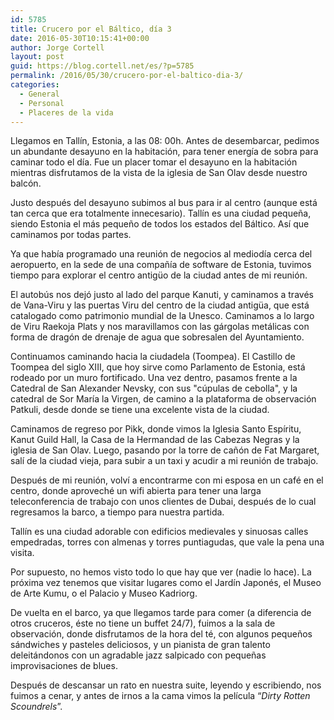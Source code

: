 ```yaml
---
id: 5785
title: Crucero por el Báltico, día 3
date: 2016-05-30T10:15:41+00:00
author: Jorge Cortell
layout: post
guid: https://blog.cortell.net/es/?p=5785
permalink: /2016/05/30/crucero-por-el-baltico-dia-3/
categories:
  - General
  - Personal
  - Placeres de la vida
---
```

Llegamos en Tallín, Estonia, a las 08: 00h. Antes de desembarcar, pedimos un abundante desayuno en la habitación, para tener energía de sobra para caminar todo el día. Fue un placer tomar el desayuno en la habitación mientras disfrutamos de la vista de la iglesia de San Olav desde nuestro balcón.

Justo después del desayuno subimos al bus para ir al centro (aunque está tan cerca que era totalmente innecesario). Tallín es una ciudad pequeña, siendo Estonia el más pequeño de todos los estados del Báltico. Así que caminamos por todas partes.

Ya que había programado una reunión de negocios al mediodía cerca del aeropuerto, en la sede de una compañía de software de Estonia, tuvimos tiempo para explorar el centro antigüo de la ciudad antes de mi reunión.

El autobús nos dejó justo al lado del parque Kanuti, y caminamos a través de Vana-Viru y las puertas Viru del centro de la ciudad antigüa, que está catalogado como patrimonio mundial de la Unesco. Caminamos a lo largo de Viru Raekoja Plats y nos maravillamos con las gárgolas metálicas con forma de dragón de drenaje de agua que sobresalen del Ayuntamiento.

Continuamos caminando hacia la ciudadela (Toompea). El Castillo de Toompea del siglo XIII, que hoy sirve como Parlamento de Estonia, está rodeado por un muro fortificado. Una vez dentro, pasamos frente a la Catedral de San Alexander Nevsky, con sus "cúpulas de cebolla", y la catedral de Sor María la Virgen, de camino a la plataforma de observación Patkuli, desde donde se tiene una excelente vista de la ciudad.

Caminamos de regreso por Pikk, donde vimos la Iglesia Santo Espíritu, Kanut Guild Hall, la Casa de la Hermandad de las Cabezas Negras y la iglesia de San Olav. Luego, pasando por la torre de cañón de Fat Margaret, salí de la ciudad vieja, para subir a un taxi y acudir a mi reunión de trabajo.

Después de mi reunión, volví a encontrarme con mi esposa en un café en el centro, donde aproveché un wifi abierta para tener una larga teleconferencia de trabajo con unos clientes de Dubai, después de lo cual regresamos la barco, a tiempo para nuestra partida.

Tallín es una ciudad adorable con edificios medievales y sinuosas calles empedradas, torres con almenas y torres puntiagudas, que vale la pena una visita.

Por supuesto, no hemos visto todo lo que hay que ver (nadie lo hace). La próxima vez tenemos que visitar lugares como el Jardín Japonés, el Museo de Arte Kumu, o el Palacio y Museo Kadriorg.

De vuelta en el barco, ya que llegamos tarde para comer (a diferencia de otros cruceros, éste no tiene un buffet 24/7), fuimos a la sala de observación, donde disfrutamos de la hora del té, con algunos pequeños sándwiches y pasteles deliciosos, y un pianista de gran talento deleitándonos con un agradable jazz salpicado con pequeñas improvisaciones de blues.

Después de descansar un rato en nuestra suite, leyendo y escribiendo, nos fuimos a cenar, y antes de irnos a la cama vimos la película “_Dirty Rotten Scoundrels_”.